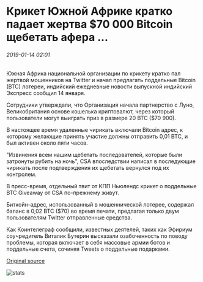 # Крикет Южной Африке кратко падает жертва $70 000 Bitcoin щебетать афера ...

###### 2019-01-14 02:01

Южная Африка национальной организации по крикету кратко пал жертвой мошенников на Twitter и начал предлагать поддельные Bitcoin (BTC) лотереи, индийский ежедневные новости выпускной индийский Экспресс сообщил 14 января.

Сотрудники утверждали, что Организация начала партнерство с Луно, Великобритания основе кошелька криптовалют, через который пользователи могут выиграть приз в размере 20 BTC ($70 900).

В настоящее время удаленные чирикать включали Bitcoin адрес, к которому желающие принять участие должны отправить 0,01 BTC, и был активен около пяти часов.

"Извинения всем нашим щебетать последователей, которые были затронуты рубить на ночь", CSA впоследствии написал в последующие чирикать после подтверждения их щебетать вернулся под их контролем.

В пресс-время, отдельный твит от КПП Ньюлендс крикет о поддельные BTC Giveaway от CSA по-прежнему живут.

Биткойн-адрес, использованный в мошеннической лотерее, содержал баланс в 0,02 BTC ($70) во время печати, предлагая только двум пользователям Twitter отправленные средства.

Как Коинтелеграф сообщили, известных деятелей, таких как Эфириум соучредитель Виталик Бутерин высказали озабоченность по поводу проблемы, которая включает в себя массовые армии ботов и поддельные счета, сочиняя Tweets о поддельные подарками.

[Original source](https://cointelegraph.com/news/cricket-south-africa-briefly-falls-victim-to-70-000-bitcoin-twitter-scam)

![stats](https://c.statcounter.com/11760860/0/a89fa40b/1/ "stats")